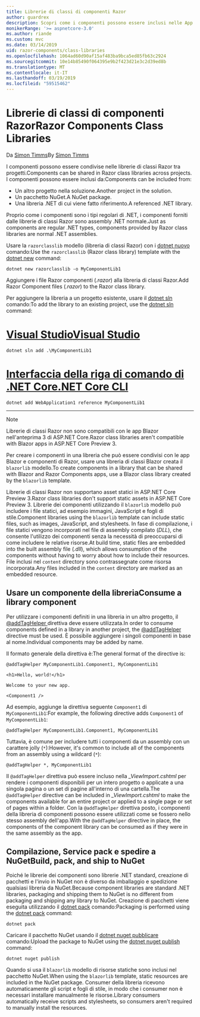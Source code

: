 ```yaml
---
title: Librerie di classi di componenti Razor
author: guardrex
description: Scopri come i componenti possono essere inclusi nelle App Razor componenti dalla libreria componente esterno.
monikerRange: '>= aspnetcore-3.0'
ms.author: riande
ms.custom: mvc
ms.date: 03/14/2019
uid: razor-components/class-libraries
ms.openlocfilehash: 1064ad60d90af15af483ba9bca5ed85fb63c2924
ms.sourcegitcommit: 10e14b85490f064395e9b2f423d21e3c2d39ed8b
ms.translationtype: MT
ms.contentlocale: it-IT
ms.lasthandoff: 03/19/2019
ms.locfileid: "59515462"
---
```

# <a name="razor-components-class-libraries"></a><span data-ttu-id="d1dc4-103">Librerie di classi di componenti Razor</span><span class="sxs-lookup"><span data-stu-id="d1dc4-103">Razor Components Class Libraries</span></span>

<span data-ttu-id="d1dc4-104">Da [Simon Timms](https://github.com/stimms)</span><span class="sxs-lookup"><span data-stu-id="d1dc4-104">By [Simon Timms](https://github.com/stimms)</span></span>

<span data-ttu-id="d1dc4-105">I componenti possono essere condivise nelle librerie di classi Razor tra progetti.</span><span class="sxs-lookup"><span data-stu-id="d1dc4-105">Components can be shared in Razor class libraries across projects.</span></span> <span data-ttu-id="d1dc4-106">I componenti possono essere inclusi da:</span><span class="sxs-lookup"><span data-stu-id="d1dc4-106">Components can be included from:</span></span>

* <span data-ttu-id="d1dc4-107">Un altro progetto nella soluzione.</span><span class="sxs-lookup"><span data-stu-id="d1dc4-107">Another project in the solution.</span></span>
* <span data-ttu-id="d1dc4-108">Un pacchetto NuGet.</span><span class="sxs-lookup"><span data-stu-id="d1dc4-108">A NuGet package.</span></span>
* <span data-ttu-id="d1dc4-109">Una libreria .NET di cui viene fatto riferimento.</span><span class="sxs-lookup"><span data-stu-id="d1dc4-109">A referenced .NET library.</span></span>

<span data-ttu-id="d1dc4-110">Proprio come i componenti sono i tipi regolari di .NET, i componenti forniti dalle librerie di classi Razor sono assembly .NET normale.</span><span class="sxs-lookup"><span data-stu-id="d1dc4-110">Just as components are regular .NET types, components provided by Razor class libraries are normal .NET assemblies.</span></span>

<span data-ttu-id="d1dc4-111">Usare la `razorclasslib` modello (libreria di classi Razor) con i [dotnet nuovo](/dotnet/core/tools/dotnet-new) comando:</span><span class="sxs-lookup"><span data-stu-id="d1dc4-111">Use the `razorclasslib` (Razor class library) template with the [dotnet new](/dotnet/core/tools/dotnet-new) command:</span></span>

```console
dotnet new razorclasslib -o MyComponentLib1
```

<span data-ttu-id="d1dc4-112">Aggiungere i file Razor componenti (*.razor*) alla libreria di classi Razor.</span><span class="sxs-lookup"><span data-stu-id="d1dc4-112">Add Razor Component files (*.razor*) to the Razor class library.</span></span>

<span data-ttu-id="d1dc4-113">Per aggiungere la libreria a un progetto esistente, usare il [dotnet sln](/dotnet/core/tools/dotnet-sln) comando:</span><span class="sxs-lookup"><span data-stu-id="d1dc4-113">To add the library to an existing project, use the [dotnet sln](/dotnet/core/tools/dotnet-sln) command:</span></span>

# <a name="visual-studiotabvisual-studio"></a>[<span data-ttu-id="d1dc4-114">Visual Studio</span><span class="sxs-lookup"><span data-stu-id="d1dc4-114">Visual Studio</span></span>](#tab/visual-studio)

```console
dotnet sln add .\MyComponentLib1
```

# <a name="net-core-clitabnetcore-cli"></a>[<span data-ttu-id="d1dc4-115">Interfaccia della riga di comando di .NET Core</span><span class="sxs-lookup"><span data-stu-id="d1dc4-115">.NET Core CLI</span></span>](#tab/netcore-cli)

```console
dotnet add WebApplication1 reference MyComponentLib1
```

---

> [!NOTE]
> <span data-ttu-id="d1dc4-116">Librerie di classi Razor non sono compatibili con le app Blazor nell'anteprima 3 di ASP.NET Core.</span><span class="sxs-lookup"><span data-stu-id="d1dc4-116">Razor class libraries aren't compatible with Blazor apps in ASP.NET Core Preview 3.</span></span>
>
> <span data-ttu-id="d1dc4-117">Per creare i componenti in una libreria che può essere condivisi con le app Blazor e componenti di Razor, usare una libreria di classi Blazor creata il `blazorlib` modello.</span><span class="sxs-lookup"><span data-stu-id="d1dc4-117">To create components in a library that can be shared with Blazor and Razor Components apps, use a Blazor class library created by the `blazorlib` template.</span></span>
>
> <span data-ttu-id="d1dc4-118">Librerie di classi Razor non supportano asset statici in ASP.NET Core Preview 3.</span><span class="sxs-lookup"><span data-stu-id="d1dc4-118">Razor class libraries don't support static assets in ASP.NET Core Preview 3.</span></span> <span data-ttu-id="d1dc4-119">Librerie dei componenti utilizzando il `blazorlib` modello può includere i file statici, ad esempio immagini, JavaScript e fogli di stile.</span><span class="sxs-lookup"><span data-stu-id="d1dc4-119">Component libraries using the `blazorlib` template can include static files, such as images, JavaScript, and stylesheets.</span></span> <span data-ttu-id="d1dc4-120">In fase di compilazione, i file statici vengono incorporati nel file di assembly compilato (*DLL*), che consente l'utilizzo dei componenti senza la necessità di preoccuparsi di come includere le relative risorse.</span><span class="sxs-lookup"><span data-stu-id="d1dc4-120">At build time, static files are embedded into the built assembly file (*.dll*), which allows consumption of the components without having to worry about how to include their resources.</span></span> <span data-ttu-id="d1dc4-121">File inclusi nel `content` directory sono contrassegnate come risorsa incorporata.</span><span class="sxs-lookup"><span data-stu-id="d1dc4-121">Any files included in the `content` directory are marked as an embedded resource.</span></span>

## <a name="consume-a-library-component"></a><span data-ttu-id="d1dc4-122">Usare un componente della libreria</span><span class="sxs-lookup"><span data-stu-id="d1dc4-122">Consume a library component</span></span>

<span data-ttu-id="d1dc4-123">Per utilizzare i componenti definiti in una libreria in un altro progetto, il [ @addTagHelper ](xref:mvc/views/tag-helpers/intro#add-helper-label) direttiva deve essere utilizzata.</span><span class="sxs-lookup"><span data-stu-id="d1dc4-123">In order to consume components defined in a library in another project, the [@addTagHelper](xref:mvc/views/tag-helpers/intro#add-helper-label) directive must be used.</span></span> <span data-ttu-id="d1dc4-124">È possibile aggiungere i singoli componenti in base al nome.</span><span class="sxs-lookup"><span data-stu-id="d1dc4-124">Individual components may be added by name.</span></span>

<span data-ttu-id="d1dc4-125">Il formato generale della direttiva è:</span><span class="sxs-lookup"><span data-stu-id="d1dc4-125">The general format of the directive is:</span></span>

```cshtml
@addTagHelper MyComponentLib1.Component1, MyComponentLib1

<h1>Hello, world!</h1>

Welcome to your new app.

<Component1 />
```

<span data-ttu-id="d1dc4-126">Ad esempio, aggiunge la direttiva seguente `Component1` di `MyComponentLib1`:</span><span class="sxs-lookup"><span data-stu-id="d1dc4-126">For example, the following directive adds `Component1` of `MyComponentLib1`:</span></span>

```cshtml
@addTagHelper MyComponentLib1.Component1, MyComponentLib1
```

<span data-ttu-id="d1dc4-127">Tuttavia, è comune per includere tutti i componenti da un assembly con un carattere jolly (`*`):</span><span class="sxs-lookup"><span data-stu-id="d1dc4-127">However, it's common to include all of the components from an assembly using a wildcard (`*`):</span></span>

```cshtml
@addTagHelper *, MyComponentLib1
```

<span data-ttu-id="d1dc4-128">Il `@addTagHelper` direttiva può essere incluso nella *_ViewImport.cshtml* per rendere i componenti disponibili per un intero progetto o applicate a una singola pagina o un set di pagine all'interno di una cartella.</span><span class="sxs-lookup"><span data-stu-id="d1dc4-128">The `@addTagHelper` directive can be included in *_ViewImport.cshtml* to make the components available for an entire project or applied to a single page or set of pages within a folder.</span></span> <span data-ttu-id="d1dc4-129">Con la `@addTagHelper` direttiva posto, i componenti della libreria di componenti possono essere utilizzati come se fossero nello stesso assembly dell'app.</span><span class="sxs-lookup"><span data-stu-id="d1dc4-129">With the `@addTagHelper` directive in place, the components of the component library can be consumed as if they were in the same assembly as the app.</span></span>

## <a name="build-pack-and-ship-to-nuget"></a><span data-ttu-id="d1dc4-130">Compilazione, Service pack e spedire a NuGet</span><span class="sxs-lookup"><span data-stu-id="d1dc4-130">Build, pack, and ship to NuGet</span></span>

<span data-ttu-id="d1dc4-131">Poiché le librerie dei componenti sono librerie .NET standard, creazione di pacchetti e l'invio in NuGet non è diverso da imballaggio e spedizione qualsiasi libreria da NuGet.</span><span class="sxs-lookup"><span data-stu-id="d1dc4-131">Because component libraries are standard .NET libraries, packaging and shipping them to NuGet is no different from packaging and shipping any library to NuGet.</span></span> <span data-ttu-id="d1dc4-132">Creazione di pacchetti viene eseguita utilizzando il [dotnet pack](/dotnet/core/tools/dotnet-pack) comando:</span><span class="sxs-lookup"><span data-stu-id="d1dc4-132">Packaging is performed using the [dotnet pack](/dotnet/core/tools/dotnet-pack) command:</span></span>

```console
dotnet pack
```

<span data-ttu-id="d1dc4-133">Caricare il pacchetto NuGet usando il [dotnet nuget pubblicare](/dotnet/core/tools/dotnet-nuget-push) comando:</span><span class="sxs-lookup"><span data-stu-id="d1dc4-133">Upload the package to NuGet using the [dotnet nuget publish](/dotnet/core/tools/dotnet-nuget-push) command:</span></span>

```console
dotnet nuget publish
```

<span data-ttu-id="d1dc4-134">Quando si usa il `blazorlib` modello di risorse statiche sono inclusi nel pacchetto NuGet.</span><span class="sxs-lookup"><span data-stu-id="d1dc4-134">When using the `blazorlib` template, static resources are included in the NuGet package.</span></span> <span data-ttu-id="d1dc4-135">Consumer della libreria ricevono automaticamente gli script e fogli di stile, in modo che i consumer non è necessari installare manualmente le risorse.</span><span class="sxs-lookup"><span data-stu-id="d1dc4-135">Library consumers automatically receive scripts and stylesheets, so consumers aren't required to manually install the resources.</span></span>
